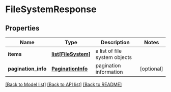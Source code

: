 # FileSystemResponse

## Properties
Name | Type | Description | Notes
------------ | ------------- | ------------- | -------------
**items** | [**list[FileSystem]**](FileSystem.md) | a list of file system objects | 
**pagination_info** | [**PaginationInfo**](PaginationInfo.md) | pagination information | [optional] 

[[Back to Model list]](../README.md#documentation-for-models) [[Back to API list]](../README.md#documentation-for-api-endpoints) [[Back to README]](../README.md)


